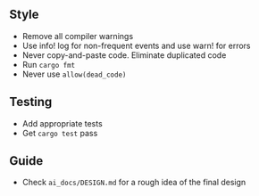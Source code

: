 ## Style

- Remove all compiler warnings
- Use info! log for non-frequent events and use warn! for errors
- Never copy-and-paste code. Eliminate duplicated code
- Run `cargo fmt`
- Never use `allow(dead_code)`

## Testing

- Add appropriate tests
- Get `cargo test` pass

## Guide

- Check `ai_docs/DESIGN.md` for a rough idea of the final design
